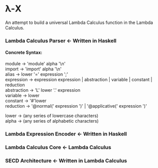 # &lambda;-X 

An attempt to build a universal Lambda Calculus function in the Lambda Calculus.

### Lambda Calculus Parser &larr; Written in Haskell

#### Concrete Syntax:
module &rarr; 'module' alpha '\n' 
<br>
import &rarr; 'import' alpha '\n'
<br>
alias &rarr; lower '=' expression ';'
<br>
expression &rarr; expression expression | abstraction | variable | constant | reduction
<br>
abstraction &rarr; 'L' lower '.' expression
<br>
variable &rarr; lower
<br>
constant &rarr; '#'lower
<br>
reduction &rarr; '@normal(' expression ')' | '@applicative(' expression ')'

lower &rarr; (any series of lowercase characters)
<br>
alpha &rarr; (any series of alphabetic characters)

### Lambda Expression Encoder &larr; Written in Haskell
### Lambda Calculus Core &larr; Lambda Calculus

### SECD Architecture &larr; Written in Lambda Calculus
